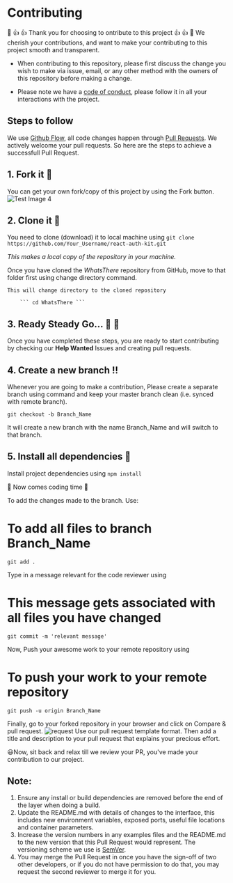 # Contributing
🎊 👍 👍 Thank you for choosing to ontribute  to this project 👍 👍 🎊
We cherish your contributions, and want to make your contributing to this project smooth and transparent.

- When contributing to this repository, please first discuss the change you wish to make via issue,
email, or any other method with the owners of this repository before making a change. 

- Please note we have a [code of conduct](https://github.com/darkmatter18/WhatsThere/blob/master/CODE_OF_CONDUCT.md), please follow it in all your interactions with the project.

## Steps to follow 
We use [Github Flow](https://guides.github.com/introduction/flow/index.html), all code changes happen through [Pull Requests](https://docs.github.com/en/free-pro-team@latest/github/collaborating-with-issues-and-pull-requests/about-pull-requests). We actively welcome your pull requests. So here are the steps to achieve a successfull Pull Request.
## 1. Fork it 🍴
You can get your own fork/copy of this project by using the Fork button.
![Test Image 4](https://github-images.s3.amazonaws.com/help/bootcamp/Bootcamp-Fork.png)

## 2. Clone it 👥
You need to clone (download) it to local machine using
  ``` git clone https://github.com/Your_Username/react-auth-kit.git ```
  
   *This makes a local copy of the repository in your machine.*

Once you have cloned the *WhatsThere* repository from GitHub, move to that folder first using change directory command.

``` This will change directory to the cloned repository ```

        ``` cd WhatsThere ```

## 3. Ready Steady Go... 🐢 🐇
Once you have completed these steps, you are ready to start contributing by checking our **Help Wanted** Issues and creating pull requests.

## 4. Create a new branch ‼️
Whenever you are going to make a contribution, Please create a separate branch using command and keep your master branch clean (i.e. synced with remote branch).
 
```git checkout -b Branch_Name```

 It will create a new branch with the name Branch_Name and will switch to that branch.

## 5. Install all dependencies 🐢
   Install project dependencies using
```npm install```

🎉 Now comes coding time 🎉

To add the changes made to the branch. Use:

# To add all files to branch Branch_Name
```git add .```

Type in a message relevant for the code reviewer using

# This message gets associated with all files you have changed
```git commit -m 'relevant message'```

Now, Push your awesome work to your remote repository using

# To push your work to your remote repository
```git push -u origin Branch_Name```

Finally, go to your forked repository in your browser and click on Compare & pull request.
![request](https://hisham.hm/img/posts/github-comparepr.png)
Use our pull request template format. Then add a title and description to your pull request that explains your precious effort.

😃Now, sit back and relax till we review your PR, you've made your contribution to our project.
## Note:
1. Ensure any install or build dependencies are removed before the end of the layer when doing a 
   build.
2. Update the README.md with details of changes to the interface, this includes new environment 
   variables, exposed ports, useful file locations and container parameters.
3. Increase the version numbers in any examples files and the README.md to the new version that this
   Pull Request would represent. The versioning scheme we use is [SemVer](http://semver.org/).
4. You may merge the Pull Request in once you have the sign-off of two other developers, or if you 
   do not have permission to do that, you may request the second reviewer to merge it for you.
